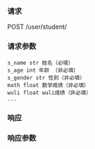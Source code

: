 
### 请求
POST /user/student/

### 请求参数
    s_name str 姓名（必填）
    s_age int 年龄 （非必填）
    s_gender str 性别（非必填）
    math float 数学成绩（非必填）
    wuli float wuli成绩（非必填）
    ...

### 响应

### 响应参数

    